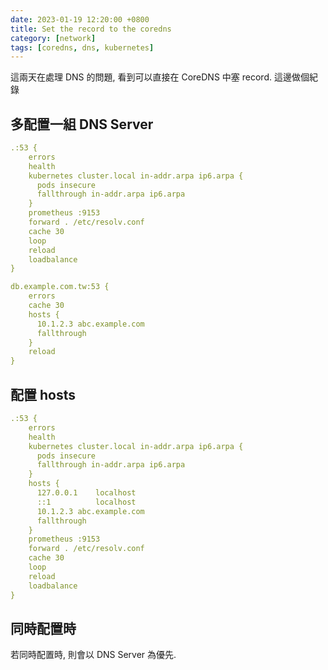 ```yaml
---
date: 2023-01-19 12:20:00 +0800
title: Set the record to the coredns
category: [network]
tags: [coredns, dns, kubernetes]
---
```


這兩天在處理 DNS 的問題, 看到可以直接在 CoreDNS 中塞 record. 這邊做個紀錄

<!--more-->

## 多配置一組 DNS Server

```yaml
.:53 {
    errors
    health
    kubernetes cluster.local in-addr.arpa ip6.arpa {
      pods insecure
      fallthrough in-addr.arpa ip6.arpa
    }
    prometheus :9153
    forward . /etc/resolv.conf
    cache 30
    loop
    reload
    loadbalance
}

db.example.com.tw:53 {
    errors
    cache 30
    hosts {
      10.1.2.3 abc.example.com
      fallthrough
    }
    reload
}
```

## 配置 hosts

```yaml
.:53 {
    errors
    health
    kubernetes cluster.local in-addr.arpa ip6.arpa {
      pods insecure
      fallthrough in-addr.arpa ip6.arpa
    }
    hosts {
      127.0.0.1    localhost
      ::1          localhost
      10.1.2.3 abc.example.com
      fallthrough
    }
    prometheus :9153
    forward . /etc/resolv.conf
    cache 30
    loop
    reload
    loadbalance
}
```

## 同時配置時

若同時配置時, 則會以 DNS Server 為優先.
